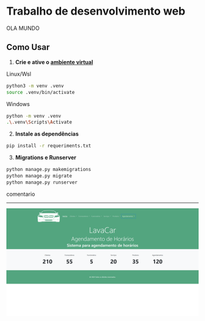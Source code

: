 # Trabalho de desenvolvimento web 

OLA MUNDO

## Como Usar

1. **Crie e ative o [ambiente virtual](https://docs.python.org/pt-br/3/library/venv.html)**

Linux/Wsl
```bash
python3 -m venv .venv
source .venv/bin/activate
````
Windows
```bash
python -m venv .venv
.\.venv\Scripts\Activate
```

2. **Instale as dependências**
```bash
pip install -r requeriments.txt
```

3. **Migrations e Runserver**
```bash
python manage.py makemigrations
python manage.py migrate
python manage.py runserver
```
comentario
___
![print](assets/print.png)
